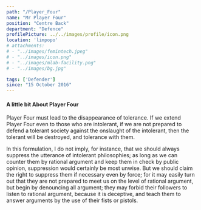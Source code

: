 ```yaml
---
path: "/Player_Four"
name: "Mr Player Four"
position: "Centre Back"
department: "Defence"
profilePicture: ../../images/profile/icon.png
location: 'limpopo'
# attachments: 
# - "../images/femintech.jpeg"
# - "../images/icon.png"
# - "../images/mlab-facility.png"
# - "../images/bg.jpg"

tags: ['Defender']
since: "15 October 2016"
---
```

#### A little bit About Player Four
Player Four must lead to the disappearance of tolerance. If we extend Player Four even to those who are intolerant, if we are not prepared to defend a tolerant society against the onslaught of the intolerant, then the tolerant will be destroyed, and tolerance with them. 

In this formulation, I do not imply, for instance, that we should always suppress the utterance of intolerant philosophies; as long as we can counter them by rational argument and keep them in check by public opinion, suppression would certainly be most unwise. But we should claim the right to suppress them if necessary even by force; for it may easily turn out that they are not prepared to meet us on the level of rational argument, but begin by denouncing all argument; they may forbid their followers to listen to rational argument, because it is deceptive, and teach them to answer arguments by the use of their fists or pistols. 
